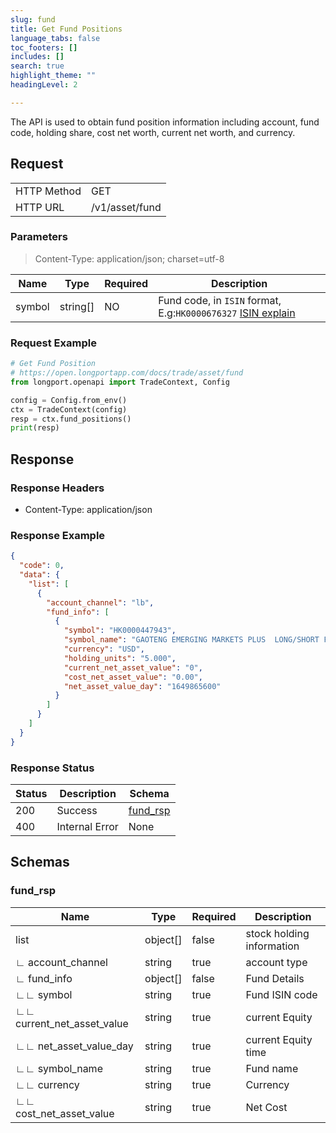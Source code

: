```yaml
---
slug: fund
title: Get Fund Positions 
language_tabs: false
toc_footers: []
includes: []
search: true
highlight_theme: ""
headingLevel: 2

---
```


The API is used to obtain fund position information including account, fund code, holding share, cost net worth,
current net worth, and currency.

<SDKLinks module="trade" klass="TradeContext" method="fund_positions" />

## 

## Request

<table className="http-basic">
<tbody>
<tr><td className="http-basic-key">HTTP Method</td><td>GET</td></tr>
<tr><td className="http-basic-key">HTTP URL</td><td>/v1/asset/fund 
</td></tr>
</tbody>
</table>

### Parameters

> Content-Type: application/json; charset=utf-8

| Name | Type | Required | Description |
|---|---|---|---|
| symbol | string[] | NO | Fund code, in `ISIN` format, E.g:`HK0000676327` <a href="https://en.wikipedia.org/wiki/International_Securities_Identification_Number">ISIN explain</a> |

### Request Example

```python
# Get Fund Position
# https://open.longportapp.com/docs/trade/asset/fund
from longport.openapi import TradeContext, Config

config = Config.from_env()
ctx = TradeContext(config)
resp = ctx.fund_positions()
print(resp)
```

## Response

### Response Headers

- Content-Type: application/json

### Response Example

```json
{
  "code": 0,
  "data": {
    "list": [
      {
        "account_channel": "lb",
        "fund_info": [
          {
            "symbol": "HK0000447943",
            "symbol_name": "GAOTENG EMERGING MARKETS PLUS  LONG/SHORT FIXED INCOME ALPHA FUND",
            "currency": "USD",
            "holding_units": "5.000",
            "current_net_asset_value": "0",
            "cost_net_asset_value": "0.00",
            "net_asset_value_day": "1649865600"
          }
        ]
      }
    ]
  }
}
```

### Response Status

| Status | Description | Schema |
|---|---|---|
| 200 | Success | [fund_rsp](#schemafund_rsp) |
| 400 | Internal Error | None |

<aside className="success">
</aside>

## Schemas

### fund_rsp

<a id="schemafund_rsp"></a>
<a id="schemafund_rsp"></a>

|Name|Type|Required|Description|
|---|---|---|---|
|list|object[]|false|stock holding information|
|∟ account_channel|string|true|account type|
|∟ fund_info|object[]|false|Fund Details|
|∟∟ symbol|string|true|Fund ISIN code|
|∟∟ current_net_asset_value|string|true|current Equity|
|∟∟ net_asset_value_day|string|true|current Equity time|
|∟∟ symbol_name|string|true|Fund name|
|∟∟ currency|string|true|Currency|
|∟∟ cost_net_asset_value|string|true|Net Cost|

